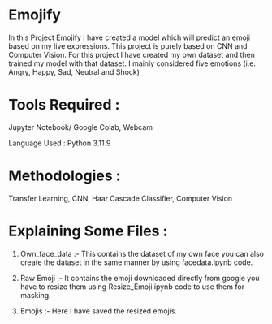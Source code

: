 # Emojify
In this Project Emojify I have created a model which will predict an emoji based on my live expressions. This project is purely based on CNN and Computer Vision. For this project I have created my own dataset and then trained my model with that dataset. I mainly considered five emotions (i.e. Angry, Happy, Sad, Neutral and Shock)

# Tools Required : 
Jupyter Notebook/ Google Colab, Webcam

Language Used : Python 3.11.9

# Methodologies : 
Transfer Learning, CNN, Haar Cascade Classifier, Computer Vision

# Explaining Some Files :

1. Own_face_data :- This contains the dataset of my own face you can also create the dataset in the same manner by using facedata.ipynb code.

2. Raw Emoji :- It contains the emoji downloaded directly from google you have to resize them using Resize_Emoji.ipynb code to use them for masking.

3. Emojis :- Here I have saved the resized emojis.
